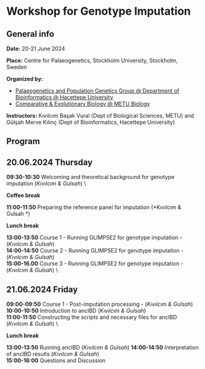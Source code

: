 # Workshop for Genotype Imputation

## General info

**Date:** 20-21 June 2024

**Place:**  Centre for Palaeogenetics, Stockholm University, Stockholm, Sweden

**Organized by:**

- [Palaeogenetics and Population Genetics Group @ Department of Bioinformatics @ Hacettepe University](https://gulsahhdal.wixsite.com/palaeobio)
- [Comparative & Evolutionary Biology @ METU Biology](https://compevo.bio.metu.edu.tr/)

**Instructors:** Kıvılcım Başak Vural (Dept of Biological Sciences, METU) and Gülşah Merve Kılınç (Dept of Bioinformatics, Hacettepe University)

## Program

## 20.06.2024 Thursday 

**09:30-10:30**	Welcoming and theoretical background for genotype imputation	(*Kıvılcım & Gulsah*) \

**Coffee break**

**11:00-11:50**	Preparing the reference panel for imputation	(*Kıvılcım & Gulsah *) 

**Lunch break**

**13:00-13:50**	Course 1 - Running GLIMPSE2 for genotype imputation - (*Kıvılcım & Gulsah*) \
**14:00-14:50** Course 2 - Running GLIMPSE2 for genotype imputation - (*Kıvılcım & Gulsah*) \
**15:00-16.00**	Course 3 - Running GLIMPSE2 for genotype imputation - (*Kıvılcım & Gulsah*) \


## 21.06.2024 Friday

**09:00-09:50**	Course 1 - Post-imputation processing  - (*Kıvılcım & Gulsah*) 
**10:00-10:50**	Introduction to ancIBD	(*Kıvılcım & Gulsah*) \
**11:00-11:50** Constructing the scripts and necessary files for ancIBD 	(*Kıvılcım & Gulsah*) \

**Lunch break**

**13:00-13:50**	Running ancIBD	(*Kıvılcım & Gulsah*)
**14:00-14:50** Interpretation of ancIBD results 	(*Kıvılcım & Gulsah*) \
**15:00-16:00** Questions and Discussion 

